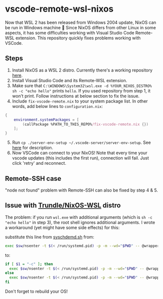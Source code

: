 # vscode-remote-wsl-nixos

Now that WSL 2 has been released from Windows 2004 update, NixOS can be run in Windows machine :tada: Since NixOS differs from other Linux in some aspects, it has some difficulties working with Visual Studio Code Remote-WSL extension. This repository quickly fixes problems working with VSCode.

## Steps

1. Install NixOS as a WSL 2 distro. Currently there's a working repository [here](https://github.com/Trundle/NixOS-WSL).
2. Install Visual Studio Code and its Remote-WSL extension.
3. Make sure that `C:\WINDOWS\System32\wsl.exe -d %YOUR_NIXOS_DISTRO% sh -c "echo hello"` prints `hello`. If you used repository from step 1, it won't print. Follow instructions at below section to fix the issue.
4. Include `fix-vscode-remote.nix` to your system package list. In other words, add below lines to `configuration.nix`:
```nix
{
    environment.systemPackages = [
        (callPackage %PATH_TO_THIS_REPO%/fix-vscode-remote.nix {})
    ];
}
```
5. Run `cp ./server-env-setup ~/.vscode-server/server-env-setup`. See [here](https://code.visualstudio.com/docs/remote/wsl#_advanced-environment-setup-script) for description.
6. Now VSCode can connect to your NixOS! Note that every time your vscode updates (this includes the first run), connection will fail. Just click 'retry' and reconnect.


## Remote-SSH case

"node not found" problem with Remote-SSH can also be fixed by step 4 & 5.



## Issue with [Trundle/NixOS-WSL](https://github.com/Trundle/NixOS-WSL) distro

The problem: if you run `wsl.exe` with additional arguments (which is `sh -c "echo hello"` in step 3), the root shell ignores additional arguments. I wrote a workaround (yet might have some side effects) for this:

substitute this line from [syschdemd.sh](https://github.com/Trundle/NixOS-WSL/blob/master/syschdemd.sh) from:
```sh
exec $sw/nsenter -t $(< /run/systemd.pid) -p -m --wd="$PWD" -- @wrapperDir@/su -s $userShell @defaultUser@
```
to:
```sh
if [ $1 = "-c" ]; then
  exec $sw/nsenter -t $(< /run/systemd.pid) -p -m --wd="$PWD" -- @wrapperDir@/su -s $userShell @defaultUser@ -c "${@:2}"
else
  exec $sw/nsenter -t $(< /run/systemd.pid) -p -m --wd="$PWD" -- @wrapperDir@/su -s $userShell @defaultUser@
fi
```
Don't forget to rebuild your OS!
